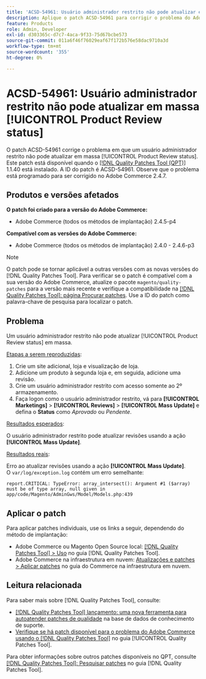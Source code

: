```yaml
---
title: 'ACSD-54961: Usuário administrador restrito não pode atualizar em massa [!UICONTROL Product Review status]'
description: Aplique o patch ACSD-54961 para corrigir o problema do Adobe Commerce em que um usuário administrador restrito não pode atualizar em massa o status de Revisão do produto.
feature: Products
role: Admin, Developer
exl-id: d303365c-d7c7-4aca-9f33-75d67bcbe573
source-git-commit: 011a6f46f76029eaf67f172b576e58dac9710a3d
workflow-type: tm+mt
source-wordcount: '355'
ht-degree: 0%

---
```


# ACSD-54961: Usuário administrador restrito não pode atualizar em massa [!UICONTROL Product Review status]

O patch ACSD-54961 corrige o problema em que um usuário administrador restrito não pode atualizar em massa [!UICONTROL Product Review status]. Este patch está disponível quando o [[!DNL Quality Patches Tool (QPT)]](https://experienceleague.adobe.com/en/docs/commerce-operations/tools/quality-patches-tool/quality-patches-tool-to-self-serve-quality-patches) 1.1.40 está instalado. A ID do patch é ACSD-54961. Observe que o problema está programado para ser corrigido no Adobe Commerce 2.4.7.

## Produtos e versões afetados

**O patch foi criado para a versão do Adobe Commerce:**

* Adobe Commerce (todos os métodos de implantação) 2.4.5-p4

**Compatível com as versões do Adobe Commerce:**

* Adobe Commerce (todos os métodos de implantação) 2.4.0 - 2.4.6-p3

>[!NOTE]
>
>O patch pode se tornar aplicável a outras versões com as novas versões do [!DNL Quality Patches Tool]. Para verificar se o patch é compatível com a sua versão do Adobe Commerce, atualize o pacote `magento/quality-patches` para a versão mais recente e verifique a compatibilidade na [[!DNL Quality Patches Tool]: página Procurar patches](https://experienceleague.adobe.com/tools/commerce-quality-patches/index.html). Use a ID do patch como palavra-chave de pesquisa para localizar o patch.

## Problema

Um usuário administrador restrito não pode atualizar [!UICONTROL Product Review status] em massa.

<u>Etapas a serem reproduzidas</u>:

1. Crie um site adicional, loja e visualização de loja.
1. Adicione um produto à segunda loja e, em seguida, adicione uma revisão.
1. Crie um usuário administrador restrito com acesso somente ao 2º armazenamento.
1. Faça logon como o usuário administrador restrito, vá para **[!UICONTROL  Marketings]** > **[!UICONTROL Reviews]** > **[!UICONTROL Mass Update]** e defina o **Status** como *Aprovado* ou *Pendente*.

<u>Resultados esperados</u>:

O usuário administrador restrito pode atualizar revisões usando a ação **[!UICONTROL Mass Update]**.

<u>Resultados reais</u>:

Erro ao atualizar revisões usando a ação **[!UICONTROL Mass Update]**.<br>
O `var/log/exception.log` contém um erro semelhante:

```
report.CRITICAL: TypeError: array_intersect(): Argument #1 ($array) must be of type array, null given in app/code/Magento/AdminGws/Model/Models.php:439
```

## Aplicar o patch

Para aplicar patches individuais, use os links a seguir, dependendo do método de implantação:

* Adobe Commerce ou Magento Open Source local: [[!DNL Quality Patches Tool] > Uso](/help/tools/quality-patches-tool/usage.md) no guia [!DNL Quality Patches Tool].
* Adobe Commerce na infraestrutura em nuvem: [Atualizações e patches > Aplicar patches](https://experienceleague.adobe.com/docs/commerce-cloud-service/user-guide/develop/upgrade/apply-patches.html) no guia do Commerce na infraestrutura em nuvem.

## Leitura relacionada

Para saber mais sobre [!DNL Quality Patches Tool], consulte:

* [[!DNL Quality Patches Tool] lançamento: uma nova ferramenta para autoatender patches de qualidade](https://experienceleague.adobe.com/en/docs/commerce-operations/tools/quality-patches-tool/quality-patches-tool-to-self-serve-quality-patches) na base de dados de conhecimento de suporte.
* [Verifique se há patch disponível para o problema do Adobe Commerce usando o  [!DNL Quality Patches Tool]](/help/tools/quality-patches-tool/patches-available-in-qpt/check-patch-for-magento-issue-with-magento-quality-patches.md) no guia [!UICONTROL Quality Patches Tool].


Para obter informações sobre outros patches disponíveis no QPT, consulte [[!DNL Quality Patches Tool]: Pesquisar patches](https://experienceleague.adobe.com/tools/commerce-quality-patches/index.html) no guia [!DNL Quality Patches Tool].
